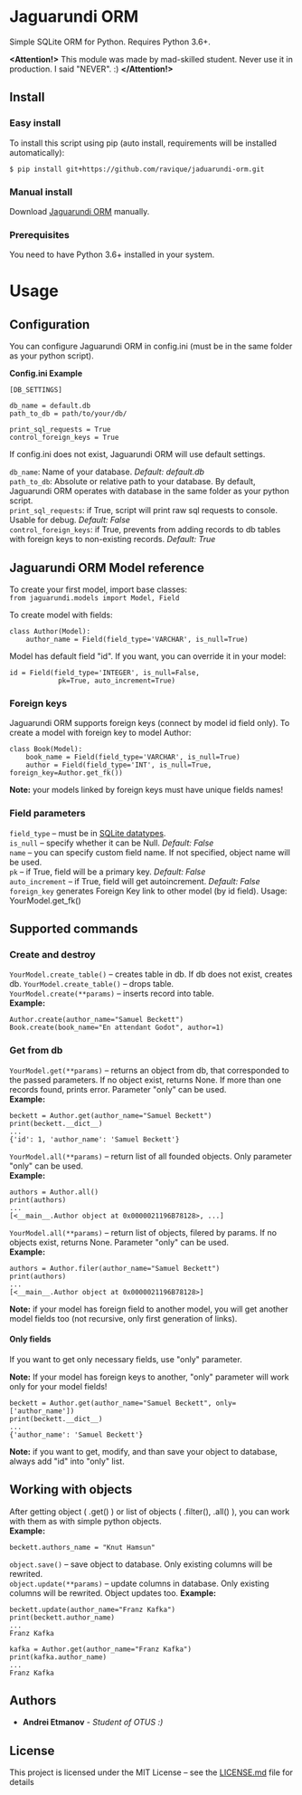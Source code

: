 # Jaguarundi ORM

Simple SQLite ORM for Python. Requires Python 3.6+.

**<Attention!>** This module was made by mad-skilled student. Never use it in production. I said "NEVER". :) **</Attention!>**

## Install
### Easy install

To install this script using pip (auto install, requirements will be installed automatically):
```
$ pip install git+https://github.com/ravique/jaduarundi-orm.git
```

### Manual install

Download [Jaguarundi ORM](https://github.com/ravique/jaduarundi-orm/archive/master.zip) manually.

### Prerequisites

You need to have Python 3.6+ installed in your system.

# Usage
## Configuration
You can configure Jaguarundi ORM in config.ini (must be in the same folder as your python script).  

**Config.ini Example**

```
[DB_SETTINGS]

db_name = default.db
path_to_db = path/to/your/db/

print_sql_requests = True
control_foreign_keys = True

```
If config.ini does not exist, Jaguarundi ORM will use default settings.

`db_name`: Name of your database. _Default: default.db_  
`path_to_db`: Absolute or relative path to your database. By default, Jaguarundi ORM operates with database in the same folder as your python script.  
`print_sql_requests`: if True, script will print raw sql requests to console. Usable for debug. _Default: False_  
`control_foreign_keys`: if True, prevents from adding records to db tables with foreign keys to non-existing records. _Default: True_

## Jaguarundi ORM Model reference
To create your first model, import base classes:  
 `from jaguarundi.models import Model, Field`
 
To create model with fields:
```
class Author(Model):
    author_name = Field(field_type='VARCHAR', is_null=True) 
```

Model has default field "id". If you want, you can override it in your model:
```
id = Field(field_type='INTEGER', is_null=False,
            pk=True, auto_increment=True)
```
### Foreign keys
Jaguarundi ORM supports foreign keys (connect by model id field only). 
To create a model with foreign key to model Author:  

```
class Book(Model):
    book_name = Field(field_type='VARCHAR', is_null=True)
    author = Field(field_type='INT', is_null=True, foreign_key=Author.get_fk())
```

**Note:** your models linked by foreign keys must have unique fields names!

### Field parameters

`field_type` – must be in [SQLite datatypes](https://www.sqlite.org/datatype3.html).  
`is_null` – specify whether it can be Null. _Default: False_  
`name` – you can specify custom field name. If not specified, object name will be used.  
`pk` – if True, field will be a primary key. _Default: False_  
`auto_increment` – if True, field will get autoincrement. _Default: False_  
`foreign_key` generates Foreign Key link to other model (by id field). Usage: YourModel.get_fk()

## Supported commands
### Create and destroy
`YourModel.create_table()` – creates table in db. If db does not exist, creates db.
`YourModel.create_table()` – drops table.  
`YourModel.create(**params)` – inserts record into table.  
**Example:**  
```
Author.create(author_name="Samuel Beckett")
Book.create(book_name="En attendant Godot", author=1)
```

### Get from db
`YourModel.get(**params)` – returns an object from db, that corresponded to the passed parameters. If no object exist, returns None. If more than one records found, prints error. Parameter "only" can be used.  
**Example:** 
```
beckett = Author.get(author_name="Samuel Beckett")
print(beckett.__dict__)
...
{'id': 1, 'author_name': 'Samuel Beckett'}

```
  
`YourModel.all(**params)` – return list of all founded objects. Only parameter "only" can be used.   
**Example:** 
```
authors = Author.all()
print(authors)
...
[<__main__.Author object at 0x0000021196B78128>, ...]
```
  
`YourModel.all(**params)` – return list of objects, filered by params. If no objects exist, returns None. Parameter "only" can be used.  
**Example:** 
```
authors = Author.filer(author_name="Samuel Beckett")
print(authors)
...
[<__main__.Author object at 0x0000021196B78128>]
```
  
**Note:** if your model has foreign field to another model, you will get another model fields too (not recursive, only first generation of links). 

#### Only fields
If you want to get only necessary fields, use "only" parameter.   

**Note:** If your model has foreign keys to another, "only" parameter will work only for your model fields!
```
beckett = Author.get(author_name="Samuel Beckett", only=['author_name'])
print(beckett.__dict__)
...
{'author_name': 'Samuel Beckett'}

```
**Note:** if you want to get, modify, and than save your object to database, always add "id" into "only" list.

## Working with objects
After getting object ( .get() ) or list of objects ( .filter(), .all() ), you can work with them as with simple python objects.  
**Example:**
```
beckett.authors_name = "Knut Hamsun"
```  
  
`object.save()` – save object to database. Only existing columns will be rewrited.  
`object.update(**params)` – update columns in database. Only existing columns will be rewrited. Object updates too. 
**Example:**
```
beckett.update(author_name="Franz Kafka")
print(beckett.author_name)
...
Franz Kafka

kafka = Author.get(author_name="Franz Kafka")
print(kafka.author_name)
...
Franz Kafka
```


## Authors

* **Andrei Etmanov** - *Student of OTUS :)*

## License

This project is licensed under the MIT License – see the [LICENSE.md](LICENSE.md) file for details